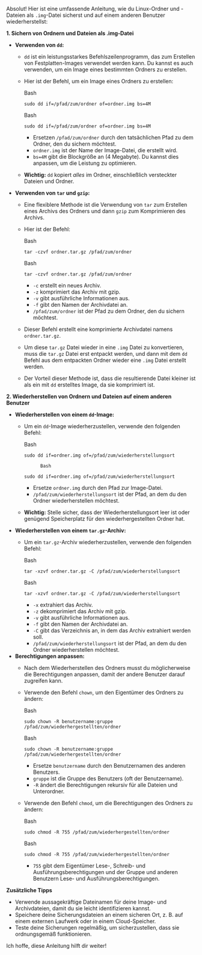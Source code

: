 Absolut! Hier ist eine umfassende Anleitung, wie du Linux-Ordner und -Dateien als `.img`-Datei sicherst und auf einem anderen Benutzer wiederherstellst:

**1. Sichern von Ordnern und Dateien als .img-Datei**

- **Verwenden von `dd`:**
    - `dd` ist ein leistungsstarkes Befehlszeilenprogramm, das zum Erstellen von Festplatten-Images verwendet werden kann. Du kannst es auch verwenden, um ein Image eines bestimmten Ordners zu erstellen.
    - Hier ist der Befehl, um ein Image eines Ordners zu erstellen:
        
        Bash
        
        ```
        sudo dd if=/pfad/zum/ordner of=ordner.img bs=4M
        ```
         Bash
        
        ```
        sudo dd if=/pfad/zum/ordner of=ordner.img bs=4M
        ```
        
        - Ersetzen `/pfad/zum/ordner` durch den tatsächlichen Pfad zu dem Ordner, den du sichern möchtest.
        - `ordner.img` ist der Name der Image-Datei, die erstellt wird.
        - `bs=4M` gibt die Blockgröße an (4 Megabyte). Du kannst dies anpassen, um die Leistung zu optimieren.
    - **Wichtig:** `dd` kopiert _alles_ im Ordner, einschließlich versteckter Dateien und Ordner.
- **Verwenden von `tar` und `gzip`:**
    - Eine flexiblere Methode ist die Verwendung von `tar` zum Erstellen eines Archivs des Ordners und dann `gzip` zum Komprimieren des Archivs.
    - Hier ist der Befehl:
        
        Bash
        
        ```
        tar -czvf ordner.tar.gz /pfad/zum/ordner
        ```
        Bash
        
        ```
        tar -czvf ordner.tar.gz /pfad/zum/ordner
        ```
        
        - `-c` erstellt ein neues Archiv.
        - `-z` komprimiert das Archiv mit gzip.
        - `-v` gibt ausführliche Informationen aus.
        - `-f` gibt den Namen der Archivdatei an.
        - `/pfad/zum/ordner` ist der Pfad zu dem Ordner, den du sichern möchtest.
    - Dieser Befehl erstellt eine komprimierte Archivdatei namens `ordner.tar.gz`.
    - Um diese `tar.gz` Datei wieder in eine `.img` Datei zu konvertieren, muss die `tar.gz` Datei erst entpackt werden, und dann mit dem `dd` Befehl aus dem entpackten Ordner wieder eine `.img` Datei erstellt werden.
    - Der Vorteil dieser Methode ist, dass die resultierende Datei kleiner ist als ein mit `dd` erstelltes Image, da sie komprimiert ist.

**2. Wiederherstellen von Ordnern und Dateien auf einem anderen Benutzer**

- **Wiederherstellen von einem `dd`-Image:**
    - Um ein `dd`-Image wiederherzustellen, verwende den folgenden Befehl:
        
        Bash
        
        ```
        sudo dd if=ordner.img of=/pfad/zum/wiederherstellungsort
        ```
                Bash
        
        ```
        sudo dd if=ordner.img of=/pfad/zum/wiederherstellungsort
        ```
        
        - Ersetze `ordner.img` durch den Pfad zur Image-Datei.
        - `/pfad/zum/wiederherstellungsort` ist der Pfad, an dem du den Ordner wiederherstellen möchtest.
    - **Wichtig:** Stelle sicher, dass der Wiederherstellungsort leer ist oder genügend Speicherplatz für den wiederhergestellten Ordner hat.
- **Wiederherstellen von einem `tar.gz`-Archiv:**
    - Um ein `tar.gz`-Archiv wiederherzustellen, verwende den folgenden Befehl:
        
        Bash
        
        ```
        tar -xzvf ordner.tar.gz -C /pfad/zum/wiederherstellungsort
        ```
        Bash
        
        ```
        tar -xzvf ordner.tar.gz -C /pfad/zum/wiederherstellungsort
        ```
        
        - `-x` extrahiert das Archiv.
        - `-z` dekomprimiert das Archiv mit gzip.
        - `-v` gibt ausführliche Informationen aus.
        - `-f` gibt den Namen der Archivdatei an.
        - `-C` gibt das Verzeichnis an, in dem das Archiv extrahiert werden soll.
        - `/pfad/zum/wiederherstellungsort` ist der Pfad, an dem du den Ordner wiederherstellen möchtest.
- **Berechtigungen anpassen:**
    - Nach dem Wiederherstellen des Ordners musst du möglicherweise die Berechtigungen anpassen, damit der andere Benutzer darauf zugreifen kann.
    - Verwende den Befehl `chown`, um den Eigentümer des Ordners zu ändern:
        
        Bash
        
        ```
        sudo chown -R benutzername:gruppe /pfad/zum/wiederhergestellten/ordner
        ```
        Bash
        
        ```
        sudo chown -R benutzername:gruppe /pfad/zum/wiederhergestellten/ordner
        ```
        
        - Ersetze `benutzername` durch den Benutzernamen des anderen Benutzers.
        - `gruppe` ist die Gruppe des Benutzers (oft der Benutzername).
        - `-R` ändert die Berechtigungen rekursiv für alle Dateien und Unterordner.
    - Verwende den Befehl `chmod`, um die Berechtigungen des Ordners zu ändern:
        
        Bash
        
        ```
        sudo chmod -R 755 /pfad/zum/wiederhergestellten/ordner
        ```
         Bash
        
        ```
        sudo chmod -R 755 /pfad/zum/wiederhergestellten/ordner
        ```
        
        - `755` gibt dem Eigentümer Lese-, Schreib- und Ausführungsberechtigungen und der Gruppe und anderen Benutzern Lese- und Ausführungsberechtigungen.

**Zusätzliche Tipps**

- Verwende aussagekräftige Dateinamen für deine Image- und Archivdateien, damit du sie leicht identifizieren kannst.
- Speichere deine Sicherungsdateien an einem sicheren Ort, z. B. auf einem externen Laufwerk oder in einem Cloud-Speicher.
- Teste deine Sicherungen regelmäßig, um sicherzustellen, dass sie ordnungsgemäß funktionieren.

Ich hoffe, diese Anleitung hilft dir weiter!
